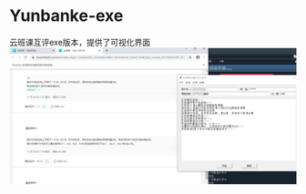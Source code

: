 # Yunbanke-exe
云班课互评exe版本，提供了可视化界面
![img text](https://github.com/319np666/Yunbanke-exe/blob/main/img/01.png)
